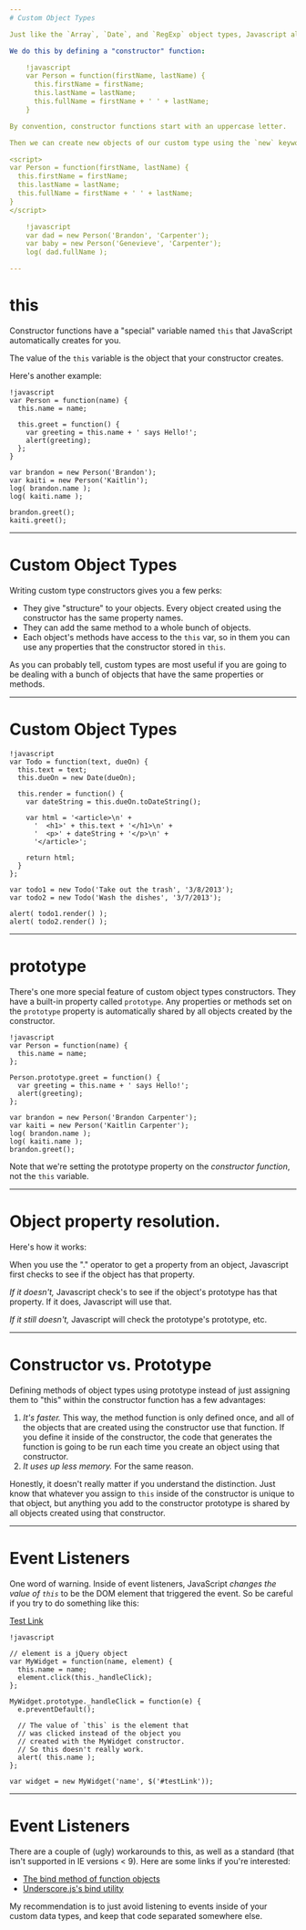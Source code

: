 ```yaml
---
# Custom Object Types

Just like the `Array`, `Date`, and `RegExp` object types, Javascript allows you to define your own object types for re-use with the new keyword.

We do this by defining a "constructor" function:

    !javascript
    var Person = function(firstName, lastName) {
      this.firstName = firstName;
      this.lastName = lastName;
      this.fullName = firstName + ' ' + lastName;
    }

By convention, constructor functions start with an uppercase letter.

Then we can create new objects of our custom type using the `new` keyword, just like with `Date`s or any of the other built-in types.

<script>
var Person = function(firstName, lastName) {
  this.firstName = firstName;
  this.lastName = lastName;
  this.fullName = firstName + ' ' + lastName;
}
</script>

    !javascript
    var dad = new Person('Brandon', 'Carpenter');
    var baby = new Person('Genevieve', 'Carpenter');
    log( dad.fullName );

---
```

# this

Constructor functions have a "special" variable named `this` that JavaScript automatically creates for you.

The value of the `this` variable is the object that your constructor creates.

Here's another example:

    !javascript
    var Person = function(name) {
      this.name = name;

      this.greet = function() {
        var greeting = this.name + ' says Hello!';
        alert(greeting);
      };
    }

    var brandon = new Person('Brandon');
    var kaiti = new Person('Kaitlin');
    log( brandon.name );
    log( kaiti.name );

    brandon.greet();
    kaiti.greet();

---
# Custom Object Types

Writing custom type constructors gives you a few perks:

- They give "structure" to your objects. Every object created using the constructor has the same property names.
- They can add the same method to a whole bunch of objects.
- Each object's methods have access to the `this` var, so in them you can use any properties that the constructor stored in `this`.

As you can probably tell, custom types are most useful if you are going to be dealing with a bunch of objects that have the same properties or methods.

---
# Custom Object Types

    !javascript
    var Todo = function(text, dueOn) {
      this.text = text;
      this.dueOn = new Date(dueOn);

      this.render = function() {
        var dateString = this.dueOn.toDateString();

        var html = '<article>\n' +
          '  <h1>' + this.text + '</h1>\n' +
          '  <p>' + dateString + '</p>\n' +
          '</article>';

        return html;
      }
    };

    var todo1 = new Todo('Take out the trash', '3/8/2013');
    var todo2 = new Todo('Wash the dishes', '3/7/2013');

    alert( todo1.render() );
    alert( todo2.render() );
---
# prototype

There's one more special feature of custom object types constructors. They have a built-in property called `prototype`. Any properties or methods set on the `prototype` property is automatically shared by all objects created by the constructor.

    !javascript
    var Person = function(name) {
      this.name = name;
    };

    Person.prototype.greet = function() {
      var greeting = this.name + ' says Hello!';
      alert(greeting);
    };

    var brandon = new Person('Brandon Carpenter');
    var kaiti = new Person('Kaitlin Carpenter');
    log( brandon.name );
    log( kaiti.name );
    brandon.greet();

Note that we're setting the prototype property on the *constructor function*, not the `this` variable.

---
# Object property resolution.

Here's how it works:

When you use the "." operator to get a property from an object, Javascript first checks to see if the object has that property.

*If it doesn't,* Javascript check's to see if the object's prototype has that property. If it does, Javascript will use that.

*If it still doesn't,* Javascript will check the prototype's prototype, etc.

---
# Constructor vs. Prototype

Defining methods of object types using prototype instead of just assigning them to "this" within the constructor function has a few advantages:

  1. *It's faster.*  This way, the method function is only defined once, and all of the objects that are created using the constructor use that function. If you define it inside of the constructor, the code that generates the function is going to be run each time you create an object using that constructor.
  2. *It uses up less memory.* For the same reason.

Honestly, it doesn't really matter if you understand the distinction. Just know that whatever you assign to `this` inside of the constructor is unique to that object, but anything you add to the constructor prototype is shared by all objects created using that constructor.

---
# Event Listeners

One word of warning. Inside of event listeners, JavaScript *changes the value of `this`* to be the DOM element that triggered the event. So be careful if you try to do something like this:

<a href="#" id="testLink">Test Link</a>

    !javascript

    // element is a jQuery object
    var MyWidget = function(name, element) {
      this.name = name;
      element.click(this._handleClick);
    };

    MyWidget.prototype._handleClick = function(e) {
      e.preventDefault();

      // The value of `this` is the element that
      // was clicked instead of the object you
      // created with the MyWidget constructor.
      // So this doesn't really work.
      alert( this.name );
    };

    var widget = new MyWidget('name', $('#testLink'));

---
# Event Listeners

There are a couple of (ugly) workarounds to this, as well as a standard (that isn't supported in IE versions < 9). Here are some links if you're interested:

- [The bind method of function objects](https://developer.mozilla.org/en-US/docs/JavaScript/Reference/Global_Objects/Function/bind)
- [Underscore.js's bind utility](http://underscorejs.org/#bind)

My recommendation is to just avoid listening to events inside of your custom data types, and keep that code separated somewhere else.

